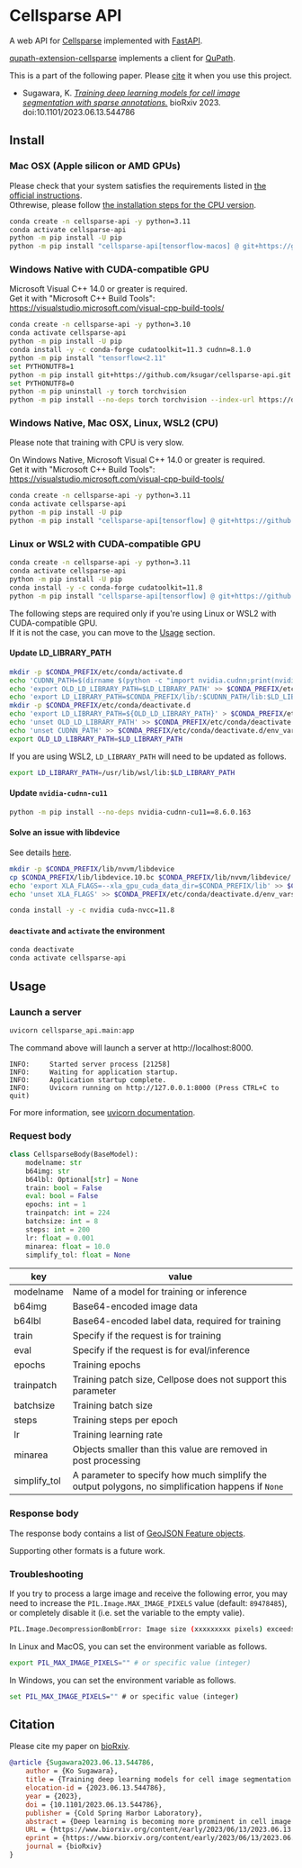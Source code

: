 # Cellsparse API

A web API for [Cellsparse](https://github.com/ksugar/cellsparse-core) implemented with [FastAPI](https://fastapi.tiangolo.com).

[qupath-extension-cellsparse](https://github.com/ksugar/qupath-extension-cellsparse) implements a client for [QuPath](https://qupath.github.io).

This is a part of the following paper. Please [cite](#citation) it when you use this project.

- Sugawara, K. [*Training deep learning models for cell image segmentation with sparse annotations.*](https://biorxiv.org/cgi/content/short/2023.06.13.544786v1) bioRxiv 2023. doi:10.1101/2023.06.13.544786

## Install

### Mac OSX (Apple silicon or AMD GPUs)

Please check that your system satisfies the requirements listed in [the official instructions](https://developer.apple.com/metal/tensorflow-plugin/).\
Othrewise, please follow [the installation steps for the CPU version](./#windows-native-mac-osx-linux-wsl2-cpu).

```bash
conda create -n cellsparse-api -y python=3.11
conda activate cellsparse-api
python -m pip install -U pip
python -m pip install "cellsparse-api[tensorflow-macos] @ git+https://github.com/ksugar/cellsparse-api.git"
```

### Windows Native with CUDA-compatible GPU

Microsoft Visual C++ 14.0 or greater is required.  
Get it with "Microsoft C++ Build Tools": https://visualstudio.microsoft.com/visual-cpp-build-tools/

```bash
conda create -n cellsparse-api -y python=3.10
conda activate cellsparse-api
python -m pip install -U pip
conda install -y -c conda-forge cudatoolkit=11.3 cudnn=8.1.0
python -m pip install "tensorflow<2.11"
set PYTHONUTF8=1
python -m pip install git+https://github.com/ksugar/cellsparse-api.git
set PYTHONUTF8=0
python -m pip uninstall -y torch torchvision
python -m pip install --no-deps torch torchvision --index-url https://download.pytorch.org/whl/cu113
```

### Windows Native, Mac OSX, Linux, WSL2 (CPU)

Please note that training with CPU is very slow.

On Windows Native, Microsoft Visual C++ 14.0 or greater is required.  
Get it with "Microsoft C++ Build Tools": https://visualstudio.microsoft.com/visual-cpp-build-tools/

```bash
conda create -n cellsparse-api -y python=3.11
conda activate cellsparse-api
python -m pip install -U pip
python -m pip install "cellsparse-api[tensorflow] @ git+https://github.com/ksugar/cellsparse-api.git"
```

### Linux or WSL2 with CUDA-compatible GPU

```bash
conda create -n cellsparse-api -y python=3.11
conda activate cellsparse-api
python -m pip install -U pip
conda install -y -c conda-forge cudatoolkit=11.8
python -m pip install "cellsparse-api[tensorflow] @ git+https://github.com/ksugar/cellsparse-api.git"
```

The following steps are required only if you're using Linux or WSL2 with CUDA-compatible GPU.  
If it is not the case, you can move to the [Usage](#usage) section.

#### Update LD_LIBRARY_PATH

```bash
mkdir -p $CONDA_PREFIX/etc/conda/activate.d
echo 'CUDNN_PATH=$(dirname $(python -c "import nvidia.cudnn;print(nvidia.cudnn.__file__)"))' > $CONDA_PREFIX/etc/conda/activate.d/env_vars.sh
echo 'export OLD_LD_LIBRARY_PATH=$LD_LIBRARY_PATH' >> $CONDA_PREFIX/etc/conda/activate.d/env_vars.sh
echo 'export LD_LIBRARY_PATH=$CONDA_PREFIX/lib/:$CUDNN_PATH/lib:$LD_LIBRARY_PATH' >> $CONDA_PREFIX/etc/conda/activate.d/env_vars.sh
mkdir -p $CONDA_PREFIX/etc/conda/deactivate.d
echo 'export LD_LIBRARY_PATH=${OLD_LD_LIBRARY_PATH}' > $CONDA_PREFIX/etc/conda/deactivate.d/env_vars.sh
echo 'unset OLD_LD_LIBRARY_PATH' >> $CONDA_PREFIX/etc/conda/deactivate.d/env_vars.sh
echo 'unset CUDNN_PATH' >> $CONDA_PREFIX/etc/conda/deactivate.d/env_vars.sh
export OLD_LD_LIBRARY_PATH=$LD_LIBRARY_PATH
```

If you are using WSL2, `LD_LIBRARY_PATH` will need to be updated as follows.

```bash
export LD_LIBRARY_PATH=/usr/lib/wsl/lib:$LD_LIBRARY_PATH
```

#### Update `nvidia-cudnn-cu11`

```bash
python -m pip install --no-deps nvidia-cudnn-cu11==8.6.0.163
```

#### Solve an issue with libdevice

See details [here](https://github.com/tensorflow/tensorflow/issues/58681#issuecomment-1333849966).

```bash
mkdir -p $CONDA_PREFIX/lib/nvvm/libdevice
cp $CONDA_PREFIX/lib/libdevice.10.bc $CONDA_PREFIX/lib/nvvm/libdevice/
echo 'export XLA_FLAGS=--xla_gpu_cuda_data_dir=$CONDA_PREFIX/lib' >> $CONDA_PREFIX/etc/conda/activate.d/env_vars.sh
echo 'unset XLA_FLAGS' >> $CONDA_PREFIX/etc/conda/deactivate.d/env_vars.sh
```

```bash
conda install -y -c nvidia cuda-nvcc=11.8
```

#### `deactivate` and `activate` the environment

```bash
conda deactivate
conda activate cellsparse-api
```

## Usage

### Launch a server

```bash
uvicorn cellsparse_api.main:app
```

The command above will launch a server at http://localhost:8000.

```
INFO:     Started server process [21258]
INFO:     Waiting for application startup.
INFO:     Application startup complete.
INFO:     Uvicorn running on http://127.0.0.1:8000 (Press CTRL+C to quit)
```

For more information, see [uvicorn documentation](https://www.uvicorn.org/#command-line-options).

### Request body

```python
class CellsparseBody(BaseModel):
    modelname: str
    b64img: str
    b64lbl: Optional[str] = None
    train: bool = False
    eval: bool = False
    epochs: int = 1
    trainpatch: int = 224
    batchsize: int = 8
    steps: int = 200
    lr: float = 0.001
    minarea: float = 10.0
    simplify_tol: float = None
```

| key          | value                                                                                             |
| ------------ | ------------------------------------------------------------------------------------------------- |
| modelname    | Name of a model for training or inference                                                         |
| b64img       | Base64-encoded image data                                                                         |
| b64lbl       | Base64-encoded label data, required for training                                                  |
| train        | Specify if the request is for training                                                            |
| eval         | Specify if the request is for eval/inference                                                      |
| epochs       | Training epochs                                                                                   |
| trainpatch   | Training patch size, Cellpose does not support this parameter                                     |
| batchsize    | Training batch size                                                                               |
| steps        | Training steps per epoch                                                                          |
| lr           | Training learning rate                                                                            |
| minarea      | Objects smaller than this value are removed in post processing                                    |
| simplify_tol | A parameter to specify how much simplify the output polygons, no simplification happens if `None` |

### Response body

The response body contains a list of [GeoJSON Feature objects](https://geojson.org).

Supporting other formats is a future work.

### Troubleshooting

If you try to process a large image and receive the following error, you may need to increase the `PIL.Image.MAX_IMAGE_PIXELS` value (default: `89478485`), or completely disable it (i.e. set the variable to the empty valie).

```bash
PIL.Image.DecompressionBombError: Image size (xxxxxxxxx pixels) exceeds limit of 178956970 pixels, could be decompression bomb DOS attack.
```

In Linux and MacOS, you can set the environment variable as follows.

```bash
export PIL_MAX_IMAGE_PIXELS="" # or specific value (integer)
```

In Windows, you can set the environment variable as follows.

```cmd
set PIL_MAX_IMAGE_PIXELS="" # or specific value (integer)
```

## Citation

Please cite my paper on [bioRxiv](https://biorxiv.org/cgi/content/short/2023.06.13.544786v1).

```.bib
@article {Sugawara2023.06.13.544786,
	author = {Ko Sugawara},
	title = {Training deep learning models for cell image segmentation with sparse annotations},
	elocation-id = {2023.06.13.544786},
	year = {2023},
	doi = {10.1101/2023.06.13.544786},
	publisher = {Cold Spring Harbor Laboratory},
	abstract = {Deep learning is becoming more prominent in cell image analysis. However, collecting the annotated data required to train efficient deep-learning models remains a major obstacle. I demonstrate that functional performance can be achieved even with sparsely annotated data. Furthermore, I show that the selection of sparse cell annotations significantly impacts performance. I modified Cellpose and StarDist to enable training with sparsely annotated data and evaluated them in conjunction with ELEPHANT, a cell tracking algorithm that internally uses U-Net based cell segmentation. These results illustrate that sparse annotation is a generally effective strategy in deep learning-based cell image segmentation. Finally, I demonstrate that with the help of the Segment Anything Model (SAM), it is feasible to build an effective deep learning model of cell image segmentation from scratch just in a few minutes.Competing Interest StatementKS is employed part-time by LPIXEL Inc.},
	URL = {https://www.biorxiv.org/content/early/2023/06/13/2023.06.13.544786},
	eprint = {https://www.biorxiv.org/content/early/2023/06/13/2023.06.13.544786.full.pdf},
	journal = {bioRxiv}
}
```
